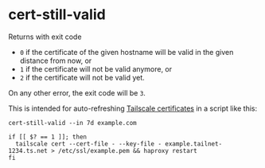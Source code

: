 # cert-still-valid

Returns with exit code

* `0` if the certificate of the given hostname will be valid in the given distance from now, or
* `1` if the certificate will not be valid anymore, or
* `2` if the certificate will not be valid yet.

On any other error, the exit code will be `3`.

This is intended for auto-refreshing [Tailscale certificates](https://tailscale.com/kb/1153/enabling-https) in a script like this:

```command
cert-still-valid --in 7d example.com

if [[ $? == 1 ]]; then
  tailscale cert --cert-file - --key-file - example.tailnet-1234.ts.net > /etc/ssl/example.pem && haproxy restart
fi
```
